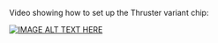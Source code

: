 
Video showing how to set up the Thruster variant chip:

[![IMAGE ALT TEXT HERE](https://img.youtube.com/vi/IAgM2J6PjUo/0.jpg)](https://www.youtube.com/watch?v=IAgM2J6PjUo)
